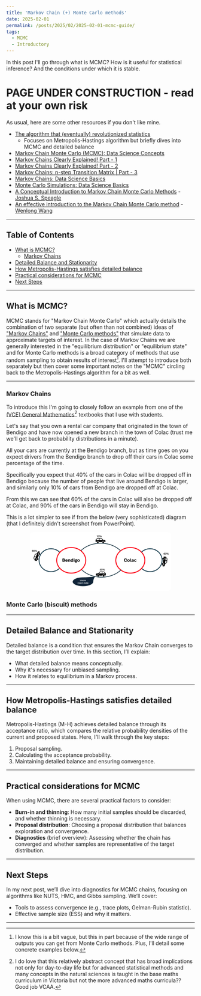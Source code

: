 ```yaml
---
title: 'Markov Chain (+) Monte Carlo methods'
date: 2025-02-01
permalink: /posts/2025/02/2025-02-01-mcmc-guide/
tags:
  - MCMC
  - Introductory
---
```



In this post I'll go through what is MCMC? How is it useful for statistical inference? And the conditions under which it is stable.


# PAGE UNDER CONSTRUCTION - read at your own risk

As usual, here are some other resources if you don't like mine.

- [The algorithm that (eventually) revolutionized statistics](https://www.youtube.com/watch?v=Jr1GdNI3Vfo&t=307s&pp=ygUQVmVyeSBOb3JtYWwgTUNNQw%3D%3D)
    - Focuses on Metropolis-Hastings algorithm but briefly dives into MCMC and detailed balance
- [Markov Chain Monte Carlo (MCMC): Data Science Concepts](https://www.youtube.com/watch?v=yApmR-c_hKU&t=277s&pp=ygUQVmVyeSBOb3JtYWwgTUNNQw%3D%3D)
- [Markov Chains Clearly Explained! Part - 1](https://youtu.be/i3AkTO9HLXo)
- [Markov Chains Clearly Explained! Part - 2](https://youtu.be/VNHeFp6zXKU)
- [Markov Chains: n-step Transition Matrix \| Part - 3](https://youtu.be/Zo3ieESzr4E)
- [Markov Chains: Data Science Basics](https://youtu.be/prZMpThbU3E)
- [Monte Carlo Simulations: Data Science Basics](https://youtu.be/EaR3C4e600k)
- [A Conceptual Introduction to Markov Chain Monte Carlo Methods](https://arxiv.org/abs/1909.12313) - [Joshua S. Speagle](https://arxiv.org/search/stat?searchtype=author&query=Speagle,+J+S)
- [An effective introduction to the Markov Chain Monte Carlo method](https://arxiv.org/abs/2204.10145) - [Wenlong Wang](https://arxiv.org/search/physics?searchtype=author&query=Wang,+W)


--- 

## Table of Contents
- [What is MCMC?](#what-is-mcmc)
    - [Markov Chains](#)
- [Detailed Balance and Stationarity](#detailed-balance-and-stationarity)
- [How Metropolis-Hastings satisfies detailed balance](#how-metropolis-hastings-satisfies-detailed-balance)
- [Practical considerations for MCMC](#practical-considerations-for-mcmc)
- [Next Steps](#next-steps)


---



## What is MCMC?

<!-- As I'm writing this, I'm trying to be the silliest boi that ever was. The boingiest. Juiciest. Jesterous. Meandering to the pointiest[^1]. But I'm finding it quite hard to come up with a nice intro to go into MCMC algorithms. I could tell you that Markov Chain Monte Carlo methods is actually two methods that have been beautifully smashed together to give us a sampling algorithm that given enough time wil start drawing exactly representative samples of whatever distribution we wish[^2]. But that seems a bit dry. So I'm going to detail the [^3] time I was climbing a mountain blind folded, wearing a pair of stelletos, and altimeter.

Now, as a clumsy person, I have quite a difficulty wearing high heels[^4].

[^1]: Wait no, what was that middle one.
[^2]: Albeit "infinite time" can sometimes be the "enough" time
[^3]: definitely real
[^4]: however great they make my legs look -->

MCMC stands for "Markov Chain Monte Carlo" which actually details the combination of two separate (but often than not combined) ideas of ["Markov Chains"](https://en.wikipedia.org/wiki/Markov_chain) and ["Monte Carlo methods"](https://en.wikipedia.org/wiki/Monte_Carlo_method) that simulate data to approximate targets of interest. In the case of Markov Chains we are generally interested in the "equilibrium distribution" or "equilibrium state" and for Monte Carlo methods is a broad category of methods that use random sampling to obtain results of interest[^1]. I'll attempt to introduce both separately but then cover some important notes on the "MCMC" circling back to the Metropolis-Hastings algorithm for a bit as well.

[^1]: I know this is a bit vague, but this in part because of the wide range of outputs you can get from Monte Carlo methods. Plus, I'll detail some concrete examples below.

---

### Markov Chains

To introduce this I'm going to closely follow an example from one of the [(VCE) General Mathematics](https://www.vcaa.vic.edu.au/curriculum/vce/vce-study-designs/generalmathematics/Pages/Index.aspx)[^2] textbooks that I use with students.

[^2]: I do love that this relatively abstract concept that has broad implications not only for day-to-day life but for advanced statistical methods and many concepts in the natural sciences is taught in the base maths curriculum in Victoria but not the more advanced maths curricula?? Good job VCAA. 

Let's say that you own a rental car company that originated in the town of Bendigo and have now opened a new branch in the town of Colac (trust me we'll get back to probability distributions in a minute). 

All your cars are currently at the Bendigo branch, but as time goes on you expect drivers from the Bendigo branch to drop off their cars in Colac some percentage of the time.

Specifically you expect that 40% of the cars in Colac will be dropped off in Bendigo because the number of people that live around Bendigo is larger, and similarly only 10% of cars from Bendigo are dropped off at Colac.

From this we can see that 60% of the cars in Colac will also be dropped off at Colac, and 90% of the cars in Bendigo will stay in Bendigo.

This is a lot simpler to see if from the below (very sophisticated) diagram (that I definitely didn't screenshot from PowerPoint).


<div style="text-align: center;">
<img 
    src="/files/BlogPostData/2025-02-01/MarkovChain_example.png" 
    alt="2D Brute forced posterior on our gradient and intercept" 
    title="2D Brute forced posterior on our gradient and intercept" 
    style="width: 75%; height: auto; border-radius: 8px;">
</div>


### Monte Carlo (biscuit) methods



---

## Detailed Balance and Stationarity

Detailed balance is a condition that ensures the Markov Chain converges to the target distribution over time. In this section, I’ll explain:
- What detailed balance means conceptually.
- Why it's necessary for unbiased sampling.
- How it relates to equilibrium in a Markov process.



---



## How Metropolis-Hastings satisfies detailed balance

Metropolis-Hastings (M-H) achieves detailed balance through its acceptance ratio, which compares the relative probability densities of the current and proposed states. Here, I'll walk through the key steps:
1. Proposal sampling.
2. Calculating the acceptance probability.
3. Maintaining detailed balance and ensuring convergence.



---



## Practical considerations for MCMC

When using MCMC, there are several practical factors to consider:
- **Burn-in and thinning**: How many initial samples should be discarded, and whether thinning is necessary.
- **Proposal distribution**: Choosing a proposal distribution that balances exploration and convergence.
- **Diagnostics** (brief overview): Assessing whether the chain has converged and whether samples are representative of the target distribution.



---



## Next Steps

In my next post, we’ll dive into diagnostics for MCMC chains, focusing on algorithms like NUTS, HMC, and Gibbs sampling. We’ll cover:
- Tools to assess convergence (e.g., trace plots, Gelman-Rubin statistic).
- Effective sample size (ESS) and why it matters.


---